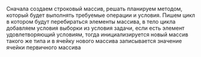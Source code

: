 Сначала создаем строковый массив, решать планируем методом, который будет выполнять требуемые операции и условия. Пишем цикл в котором будут перебираться элементы массива, в тело цикла добавляем условия выборки из условия задачи, если есть элемент удовлетворяющий условиям, тогда инициализируется новый массив такого же типа и в ячейку нового массива записывается значение ячейки первичного массива